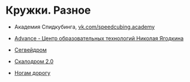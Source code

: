 # Кружки. Разное


 * Академия Спидкубинга, [vk.com/speedcubing.academy](vk.com/speedcubing.academy)

 * [Advance - Центр образовательных технологий Николая Ягодкина](https://advance-club.ru) 

 * [Сегвейдром](http://www.segwaydrom.ru/)

 * [Скалодром 2.0](http://gorillapark.ru/attractions/climbing-wall-2-0/)

 * [Ногам дорогу](http://nogamdorogu.ru/)

